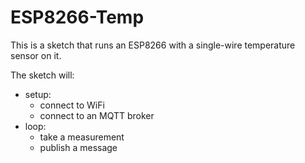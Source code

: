 # ESP8266-Temp
This is a sketch that runs an ESP8266 with a single-wire temperature sensor on it.

The sketch will:
* setup:
  * connect to WiFi
  * connect to an MQTT broker
* loop:
  * take a measurement
  * publish a message

